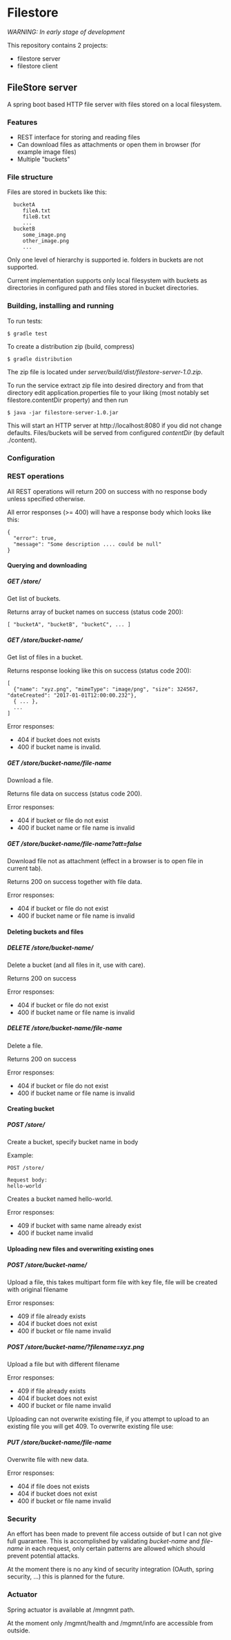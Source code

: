 # Filestore

_WARNING: In early stage of development_

This repository contains 2 projects:

* filestore server
* filestore client

## FileStore server

A spring boot based HTTP file server with files stored on a local filesystem.

### Features

* REST interface for storing and reading files
* Can download files as attachments or open them in browser (for example image files)
* Multiple "buckets"

### File structure

Files are stored in buckets like this:

```
  bucketA
     fileA.txt
     fileB.txt
     ...
  bucketB
     some_image.png
     other_image.png
     ...
```

Only one level of hierarchy is supported ie. folders in buckets are not supported.

Current implementation supports only local filesystem with buckets as directories in configured path and files stored in bucket directories.

### Building, installing and running

To run tests:
```
$ gradle test
```

To create a distribution zip (build, compress)
```
$ gradle distribution
```

The zip file is located under _server/build/dist/filestore-server-1.0.zip_. 

To run the service extract zip file into desired directory and from that directory edit application.properties file to your liking (most notably set filestore.contentDir property) and then run
```
$ java -jar filestore-server-1.0.jar
```

This will start an HTTP server at http://localhost:8080 if you did not change defaults. Files/buckets will be served from
configured _contentDir_ (by default ./content).


### Configuration

### REST operations

All REST operations will return 200 on success with no response body unless specified otherwise.

All error responses (>= 400) will have a response body which looks like this:

```
{
  "error": true,
  "message": "Some description .... could be null"
}
```

#### Querying and downloading

##### GET /store/

Get list of buckets. 

Returns array of bucket names on success (status code 200):

```
[ "bucketA", "bucketB", "bucketC", ... ]
```

##### GET /store/bucket-name/

Get list of files in a bucket.

Returns response looking like this on success (status code 200):
```
[
  {"name": "xyz.png", "mimeType": "image/png", "size": 324567, "dateCreated": "2017-01-01T12:00:00.232"},
  { ... },
  ...
]
```

Error responses: 

* 404 if bucket does not exists
* 400 if bucket name is invalid.

##### GET /store/bucket-name/file-name

Download a file.

Returns file data on success (status code 200).

Error responses:

* 404 if bucket or file do not exist
* 400 if bucket name or file name is invalid

##### GET /store/bucket-name/file-name?att=false

Download file not as attachment (effect in a browser is to open file in current tab).

Returns 200 on success together with file data.

Error responses:

* 404 if bucket or file do not exist
* 400 if bucket name or file name is invalid

#### Deleting buckets and files
 
##### DELETE /store/bucket-name/

Delete a bucket (and all files in it, use with care).

Returns 200 on success

Error responses:

* 404 if bucket or file do not exist
* 400 if bucket name or file name is invalid

##### DELETE /store/bucket-name/file-name

Delete a file.

Returns 200 on success

Error responses:

* 404 if bucket or file do not exist
* 400 if bucket name or file name is invalid

#### Creating bucket

##### POST /store/

Create a bucket, specify bucket name in body

Example:

  ```
  POST /store/
  
  Request body:
  hello-world
  ```
  
Creates a bucket named hello-world.

Error responses:

* 409 if bucket with same name already exist
* 400 if bucket name invalid

#### Uploading new files and overwriting existing ones  

##### POST /store/bucket-name/

Upload a file, this takes multipart form file with key file, file will be created with original filename

Error responses:

* 409 if file already exists
* 404 if bucket does not exist
* 400 if bucket or file name invalid

##### POST /store/bucket-name/?filename=xyz.png

Upload a file but with different filename

Error responses:

* 409 if file already exists
* 404 if bucket does not exist
* 400 if bucket or file name invalid

Uploading can not overwrite existing file, if you attempt to upload to an existing file you will get 409. To overwrite existing file use:

##### PUT /store/bucket-name/file-name

Overwrite file with new data.

Error responses:

* 404 if file does not exists
* 404 if bucket does not exist
* 400 if bucket or file name invalid
  
### Security

An effort has been made to prevent file access outside of but I can not give full guarantee. This is accomplished by
validating _bucket-name_ and _file-name_ in each request, only certain patterns are allowed which should prevent
potential attacks.

At the moment there is no any kind of security integration (OAuth, spring security, ...) this is planned for the future.

### Actuator

Spring actuator is available at /mngmnt path.

At the moment only /mgmnt/health and /mgmnt/info are accessible from outside.
